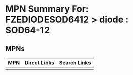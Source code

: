 



# MPN Summary For: FZEDIODESOD6412 > diode : SOD64-12

## MPNs
  

|MPN|Direct Links|Search Links|
| :--- | :--- | :--- |
||||
